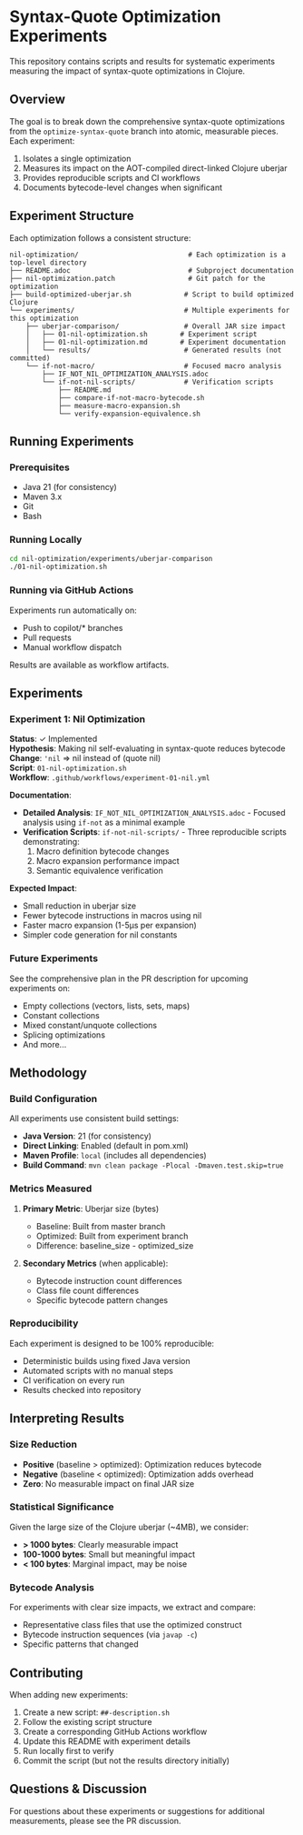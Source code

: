 # Syntax-Quote Optimization Experiments

This repository contains scripts and results for systematic experiments measuring the impact of syntax-quote optimizations in Clojure.

## Overview

The goal is to break down the comprehensive syntax-quote optimizations from the `optimize-syntax-quote` branch into atomic, measurable pieces. Each experiment:

1. Isolates a single optimization
2. Measures its impact on the AOT-compiled direct-linked Clojure uberjar
3. Provides reproducible scripts and CI workflows
4. Documents bytecode-level changes when significant

## Experiment Structure

Each optimization follows a consistent structure:

```
nil-optimization/                           # Each optimization is a top-level directory
├── README.adoc                             # Subproject documentation
├── nil-optimization.patch                  # Git patch for the optimization
├── build-optimized-uberjar.sh             # Script to build optimized Clojure
└── experiments/                           # Multiple experiments for this optimization
    ├── uberjar-comparison/                # Overall JAR size impact
    │   ├── 01-nil-optimization.sh        # Experiment script
    │   ├── 01-nil-optimization.md        # Experiment documentation
    │   └── results/                       # Generated results (not committed)
    └── if-not-macro/                      # Focused macro analysis
        ├── IF_NOT_NIL_OPTIMIZATION_ANALYSIS.adoc
        └── if-not-nil-scripts/            # Verification scripts
            ├── README.md
            ├── compare-if-not-macro-bytecode.sh
            ├── measure-macro-expansion.sh
            └── verify-expansion-equivalence.sh
```

## Running Experiments

### Prerequisites

- Java 21 (for consistency)
- Maven 3.x
- Git
- Bash

### Running Locally

```bash
cd nil-optimization/experiments/uberjar-comparison
./01-nil-optimization.sh
```

### Running via GitHub Actions

Experiments run automatically on:
- Push to copilot/* branches
- Pull requests
- Manual workflow dispatch

Results are available as workflow artifacts.

## Experiments

### Experiment 1: Nil Optimization

**Status**: ✓ Implemented  
**Hypothesis**: Making nil self-evaluating in syntax-quote reduces bytecode  
**Change**: `'nil` => nil instead of (quote nil)  
**Script**: `01-nil-optimization.sh`  
**Workflow**: `.github/workflows/experiment-01-nil.yml`

**Documentation**:
- **Detailed Analysis**: `IF_NOT_NIL_OPTIMIZATION_ANALYSIS.adoc` - Focused analysis using `if-not` as a minimal example
- **Verification Scripts**: `if-not-nil-scripts/` - Three reproducible scripts demonstrating:
  1. Macro definition bytecode changes
  2. Macro expansion performance impact
  3. Semantic equivalence verification

**Expected Impact**:
- Small reduction in uberjar size
- Fewer bytecode instructions in macros using nil
- Faster macro expansion (1-5μs per expansion)
- Simpler code generation for nil constants

### Future Experiments

See the comprehensive plan in the PR description for upcoming experiments on:
- Empty collections (vectors, lists, sets, maps)
- Constant collections
- Mixed constant/unquote collections
- Splicing optimizations
- And more...

## Methodology

### Build Configuration

All experiments use consistent build settings:
- **Java Version**: 21 (for consistency)
- **Direct Linking**: Enabled (default in pom.xml)
- **Maven Profile**: `local` (includes all dependencies)
- **Build Command**: `mvn clean package -Plocal -Dmaven.test.skip=true`

### Metrics Measured

1. **Primary Metric**: Uberjar size (bytes)
   - Baseline: Built from master branch
   - Optimized: Built from experiment branch
   - Difference: baseline_size - optimized_size

2. **Secondary Metrics** (when applicable):
   - Bytecode instruction count differences
   - Class file count differences
   - Specific bytecode pattern changes

### Reproducibility

Each experiment is designed to be 100% reproducible:
- Deterministic builds using fixed Java version
- Automated scripts with no manual steps
- CI verification on every run
- Results checked into repository

## Interpreting Results

### Size Reduction

- **Positive** (baseline > optimized): Optimization reduces bytecode
- **Negative** (baseline < optimized): Optimization adds overhead
- **Zero**: No measurable impact on final JAR size

### Statistical Significance

Given the large size of the Clojure uberjar (~4MB), we consider:
- **> 1000 bytes**: Clearly measurable impact
- **100-1000 bytes**: Small but meaningful impact
- **< 100 bytes**: Marginal impact, may be noise

### Bytecode Analysis

For experiments with clear size impacts, we extract and compare:
- Representative class files that use the optimized construct
- Bytecode instruction sequences (via `javap -c`)
- Specific patterns that changed

## Contributing

When adding new experiments:

1. Create a new script: `##-description.sh`
2. Follow the existing script structure
3. Create a corresponding GitHub Actions workflow
4. Update this README with experiment details
5. Run locally first to verify
6. Commit the script (but not the results directory initially)

## Questions & Discussion

For questions about these experiments or suggestions for additional measurements, please see the PR discussion.
